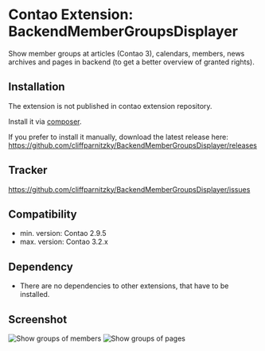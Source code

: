 Contao Extension: BackendMemberGroupsDisplayer 
==============================================

Show member groups at articles (Contao 3), calendars, members, news archives and pages in backend (to get a better overview of granted rights).


Installation
------------

The extension is not published in contao extension repository.

Install it via [composer](https://packagist.org/packages/cliffparnitzky/backend-member-groups-displayer).

If you prefer to install it manually, download the latest release here: https://github.com/cliffparnitzky/BackendMemberGroupsDisplayer/releases


Tracker
-------

https://github.com/cliffparnitzky/BackendMemberGroupsDisplayer/issues


Compatibility
-------------

- min. version: Contao 2.9.5
- max. version: Contao 3.2.x


Dependency
----------

- There are no dependencies to other extensions, that have to be installed.


Screenshot
----------

![Show groups of members](https://raw.github.com/cliffparnitzky/BackendMemberGroupsDisplayer/master/screenshot_members.jpg)
![Show groups of pages](https://raw.github.com/cliffparnitzky/BackendMemberGroupsDisplayer/master/screenshot_pages.jpg)
